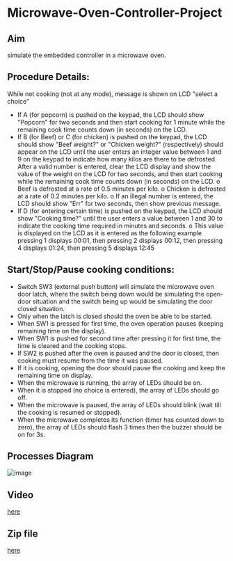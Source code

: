 # Microwave-Oven-Controller-Project
## Aim
simulate the embedded controller in a microwave oven.
## Procedure Details:
 While not cooking (not at any mode), message is shown on LCD "select a choice" 
- If A (for popcorn) is pushed on the keypad, the LCD should show "Popcorn" for two seconds  and then start cooking for 1 minute while the remaining cook time counts down (in seconds) on the LCD.
- If B (for Beef) or C (for chicken) is pushed on the keypad, the LCD should show "Beef weight?" or "Chicken weight?" (respectively) should appear on the LCD until the user enters an integer value between 1 and 9 on the keypad to indicate how many kilos are there to be defrosted. After a valid number is entered, clear the LCD display and show the value of the weight on the LCD for two seconds, and then start cooking while the remaining cook time counts down (in seconds) on the LCD. 
	o Beef is defrosted at a rate of 0.5 minutes per kilo. 
	o Chicken is defrosted at a rate of 0.2 minutes per kilo. 
	o If an illegal number is entered, the LCD should show "Err" for two seconds, then show previous message. 
- If D (for entering certain time) is pushed on the keypad, the LCD should show "Cooking time?" until  the user enters a value between 1 and 30 to indicate the cooking time required in minutes and seconds.
 	o This value is displayed on the LCD as it is entered as the following example
	pressing 1 displays 00:01, then pressing 2 displays 00:12, then pressing 4 displays 01:24, then pressing 5 	displays 12:45
## Start/Stop/Pause cooking conditions:
- Switch SW3 (external push button) will simulate the microwave oven door latch, where the switch being down would be simulating the open-door situation and the switch being up would be simulating the door closed situation. 
- Only when the latch is closed should the oven be able to be started. 
- When SW1 is pressed for first time, the oven operation pauses (keeping remaining time on the display). 
- When SW1 is pushed for second time after pressing it for first time, the time is cleared and the cooking stops. 
- If SW2 is pushed after the oven is paused and the door is closed, then cooking must resume from the time it was paused. 
- If it is cooking, opening the door should pause the cooking and keep the remaining time on display. 
- When the microwave is running, the array of LEDs should be on. 
- When it is stopped (no choice is entered), the array of LEDs should go off. 
- When the microwave is paused, the array of LEDs should blink (wait till the cooking is resumed or stopped).
- When the microwave completes its function (timer has counted down to zero), the array of LEDs should flash 3 times then the buzzer should be on for 3s.    
## Processes Diagram
![image](https://user-images.githubusercontent.com/104006521/182040678-89dc50d8-6313-47e6-8c23-d0f9eada21fa.png)
## Video 
[here](https://drive.google.com/file/d/165fxDsdFtR-j1i4xtWscL7fSBZ0QnHCk/view?usp=sharing)
## Zip file 
[here](https://drive.google.com/file/d/1bfjGtWWhnZwjm8Fo_iLXPLFL-NPzA8Mk/view?usp=sharing)

